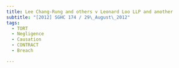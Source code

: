 ```yaml
---
title: Lee Chang-Rung and others v Leonard Loo LLP and another 
subtitle: "[2012] SGHC 174 / 29\_August\_2012"
tags:
  - TORT
  - Negligence
  - Causation
  - CONTRACT
  - Breach

---
```


